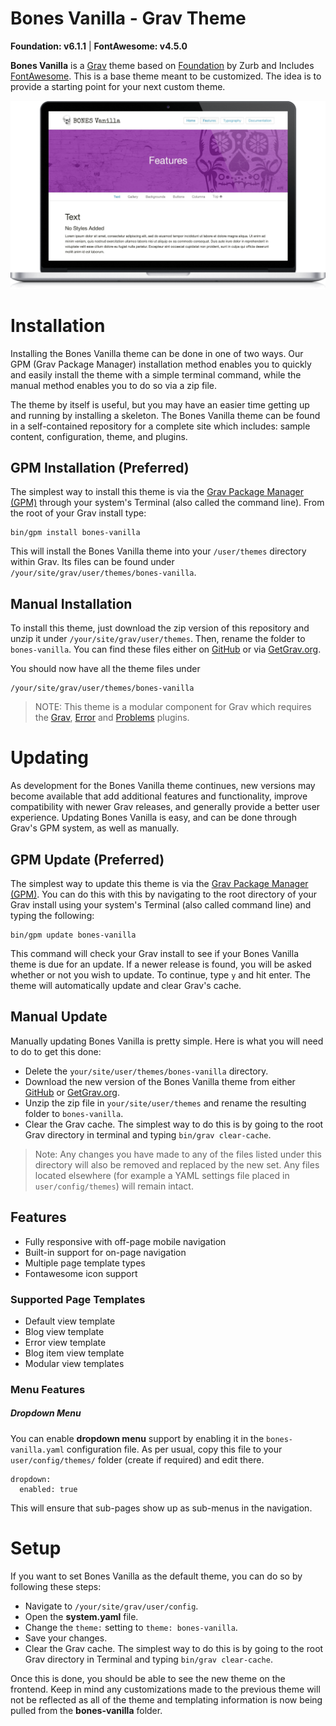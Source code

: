 # Bones Vanilla - Grav Theme

**Foundation: v6.1.1** | **FontAwesome: v4.5.0**

**Bones Vanilla** is a [Grav](http://getgrav.org) theme based on [Foundation](http://foundation.zurb.com/) by Zurb and Includes [FontAwesome](https://fortawesome.github.io/Font-Awesome/). This is a base theme meant to be customized. The idea is to provide a starting point for your next custom theme.

![Bones Vanilla Screenshot](assets/bones-vanilla-macbook-pro.png)

# Installation

Installing the Bones Vanilla theme can be done in one of two ways. Our GPM (Grav Package Manager) installation method enables you to quickly and easily install the theme with a simple terminal command, while the manual method enables you to do so via a zip file. 

The theme by itself is useful, but you may have an easier time getting up and running by installing a skeleton. The Bones Vanilla theme can be found in a self-contained repository for a complete site which includes: sample content, configuration, theme, and plugins.

## GPM Installation (Preferred)

The simplest way to install this theme is via the [Grav Package Manager (GPM)](http://learn.getgrav.org/advanced/grav-gpm) through your system's Terminal (also called the command line).  From the root of your Grav install type:

    bin/gpm install bones-vanilla

This will install the Bones Vanilla theme into your `/user/themes` directory within Grav. Its files can be found under `/your/site/grav/user/themes/bones-vanilla`.

## Manual Installation

To install this theme, just download the zip version of this repository and unzip it under `/your/site/grav/user/themes`. Then, rename the folder to `bones-vanilla`. You can find these files either on [GitHub](https://github.com/getgrav/grav-theme-bones-vanilla) or via [GetGrav.org](http://getgrav.org/downloads/themes).

You should now have all the theme files under

    /your/site/grav/user/themes/bones-vanilla

> NOTE: This theme is a modular component for Grav which requires the [Grav](http://github.com/getgrav/grav), [Error](https://github.com/getgrav/grav-theme-error) and [Problems](https://github.com/getgrav/grav-plugin-problems) plugins.

# Updating

As development for the Bones Vanilla theme continues, new versions may become available that add additional features and functionality, improve compatibility with newer Grav releases, and generally provide a better user experience. Updating Bones Vanilla is easy, and can be done through Grav's GPM system, as well as manually.

## GPM Update (Preferred)

The simplest way to update this theme is via the [Grav Package Manager (GPM)](http://learn.getgrav.org/advanced/grav-gpm). You can do this with this by navigating to the root directory of your Grav install using your system's Terminal (also called command line) and typing the following:

    bin/gpm update bones-vanilla

This command will check your Grav install to see if your Bones Vanilla theme is due for an update. If a newer release is found, you will be asked whether or not you wish to update. To continue, type `y` and hit enter. The theme will automatically update and clear Grav's cache.

## Manual Update

Manually updating Bones Vanilla is pretty simple. Here is what you will need to do to get this done:

* Delete the `your/site/user/themes/bones-vanilla` directory.
* Download the new version of the Bones Vanilla theme from either [GitHub](https://github.com/getgrav/grav-theme-bones-vanilla) or [GetGrav.org](http://getgrav.org/downloads/themes#extras).
* Unzip the zip file in `your/site/user/themes` and rename the resulting folder to `bones-vanilla`.
* Clear the Grav cache. The simplest way to do this is by going to the root Grav directory in terminal and typing `bin/grav clear-cache`.

> Note: Any changes you have made to any of the files listed under this directory will also be removed and replaced by the new set. Any files located elsewhere (for example a YAML settings file placed in `user/config/themes`) will remain intact.

## Features

* Fully responsive with off-page mobile navigation
* Built-in support for on-page navigation
* Multiple page template types
* Fontawesome icon support

### Supported Page Templates

* Default view template
* Blog view template
* Error view template
* Blog item view template
* Modular view templates

### Menu Features

##### Dropdown Menu

You can enable **dropdown menu** support by enabling it in the `bones-vanilla.yaml` configuration file. As per usual, copy this file to your `user/config/themes/` folder (create if required) and edit there.

```
dropdown:
  enabled: true
```

This will ensure that sub-pages show up as sub-menus in the navigation.

# Setup

If you want to set Bones Vanilla as the default theme, you can do so by following these steps:

* Navigate to `/your/site/grav/user/config`.
* Open the **system.yaml** file.
* Change the `theme:` setting to `theme: bones-vanilla`.
* Save your changes.
* Clear the Grav cache. The simplest way to do this is by going to the root Grav directory in Terminal and typing `bin/grav clear-cache`.

Once this is done, you should be able to see the new theme on the frontend. Keep in mind any customizations made to the previous theme will not be reflected as all of the theme and templating information is now being pulled from the **bones-vanilla** folder.

